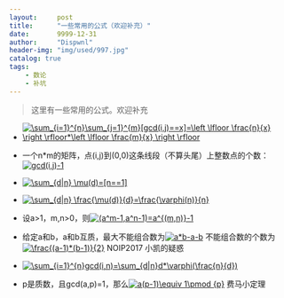 ```yaml
---
layout:     post
title:      "一些常用的公式（欢迎补充）"
date:       9999-12-31
author:     "Dispwnl"
header-img: "img/used/997.jpg"
catalog: true
tags:
    - 数论
    - 补坑
---
```

>这里有一些常用的公式。欢迎补充

- <a href="http://www.codecogs.com/eqnedit.php?latex=\sum_{i=1}^{n}\sum_{j=1}^{m}[gcd(i,j)==x]=\left&space;\lfloor&space;\frac{n}{x}&space;\right&space;\rfloor*\left&space;\lfloor&space;\frac{m}{x}&space;\right&space;\rfloor" target="_blank"><img src="http://latex.codecogs.com/gif.latex?\sum_{i=1}^{n}\sum_{j=1}^{m}[gcd(i,j)==x]=\left&space;\lfloor&space;\frac{n}{x}&space;\right&space;\rfloor*\left&space;\lfloor&space;\frac{m}{x}&space;\right&space;\rfloor" title="\sum_{i=1}^{n}\sum_{j=1}^{m}[gcd(i,j)==x]=\left \lfloor \frac{n}{x} \right \rfloor*\left \lfloor \frac{m}{x} \right \rfloor" /></a>

- 一个n*m的矩阵，点(i,j)到(0,0)这条线段（不算头尾）上整数点的个数：<a href="http://www.codecogs.com/eqnedit.php?latex=gcd(i,j)-1" target="_blank"><img src="http://latex.codecogs.com/gif.latex?gcd(i,j)-1" title="gcd(i,j)-1" /></a>

- <a href="http://www.codecogs.com/eqnedit.php?latex=\sum_{d|n}&space;\mu(d)=[n==1]" target="_blank"><img src="http://latex.codecogs.com/gif.latex?\sum_{d|n}&space;\mu(d)=[n==1]" title="\sum_{d|n} \mu(d)=[n==1]" /></a>

- <a href="http://www.codecogs.com/eqnedit.php?latex=\sum_{d|n}&space;\frac{\mu(d)}{d}=\frac{\varphi(n)}{n}" target="_blank"><img src="http://latex.codecogs.com/gif.latex?\sum_{d|n}&space;\frac{\mu(d)}{d}=\frac{\varphi(n)}{n}" title="\sum_{d|n} \frac{\mu(d)}{d}=\frac{\varphi(n)}{n}" /></a>

- 设a>1，m,n>0，则<a href="http://www.codecogs.com/eqnedit.php?latex=(a^m-1,a^n-1)=a^{(m,n)}-1" target="_blank"><img src="http://latex.codecogs.com/gif.latex?(a^m-1,a^n-1)=a^{(m,n)}-1" title="(a^m-1,a^n-1)=a^{(m,n)}-1" /></a>

- 给定a和b，a和b互质，最大不能组合数为<a href="http://www.codecogs.com/eqnedit.php?latex=a*b-a-b" target="_blank"><img src="http://latex.codecogs.com/gif.latex?a*b-a-b" title="a*b-a-b" /></a>
不能组合数的个数为<a href="http://www.codecogs.com/eqnedit.php?latex=\frac{(a-1)*(b-1)}{2}" target="_blank"><img src="http://latex.codecogs.com/gif.latex?\frac{(a-1)*(b-1)}{2}" title="\frac{(a-1)*(b-1)}{2}" /></a>
NOIP2017 小凯的疑惑

- <a href="http://www.codecogs.com/eqnedit.php?latex=\sum_{i=1}^{n}gcd(i,n)=\sum_{d|n}d*\varphi(\frac{n}{d})" target="_blank"><img src="http://latex.codecogs.com/gif.latex?\sum_{i=1}^{n}gcd(i,n)=\sum_{d|n}d*\varphi(\frac{n}{d})" title="\sum_{i=1}^{n}gcd(i,n)=\sum_{d|n}d*\varphi(\frac{n}{d})" /></a>

- p是质数，且gcd(a,p)=1，那么<a href="http://www.codecogs.com/eqnedit.php?latex=a(p-1)\equiv&space;1\pmod&space;{p}" target="_blank"><img src="http://latex.codecogs.com/gif.latex?a(p-1)\equiv&space;1\pmod&space;{p}" title="a(p-1)\equiv 1\pmod {p}" /></a>
费马小定理

